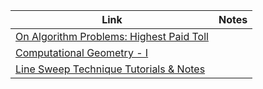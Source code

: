 | Link     | Notes   |
| -------- | ------- |
| [On Algorithm Problems: Highest Paid Toll](http://lbv-pc.blogspot.com/2012/10/highest-paid-toll.html)  |     |
| [Computational Geometry - I](https://www.hackerearth.com/practice/notes/computational-geometry-i-1) |      |
| [Line Sweep Technique Tutorials & Notes](https://www.hackerearth.com/practice/math/geometry/line-sweep-technique/tuto)    |     |
